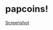 # papcoins!
[Screenshot](https://user-images.githubusercontent.com/48874755/193174339-1516eaea-d795-4a97-85f2-11066f49c369.png)
